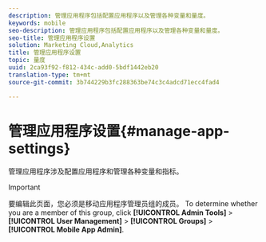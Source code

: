 ```yaml
---
description: 管理应用程序包括配置应用程序以及管理各种变量和量度。
keywords: mobile
seo-description: 管理应用程序包括配置应用程序以及管理各种变量和量度。
seo-title: 管理应用程序设置
solution: Marketing Cloud,Analytics
title: 管理应用程序设置
topic: 量度
uuid: 2ca93f92-f812-434c-add0-5bdf1442eb20
translation-type: tm+mt
source-git-commit: 3b744229b3fc288363be74c3c4adcd71ecc4fad4

---
```



# 管理应用程序设置{#manage-app-settings}

管理应用程序涉及配置应用程序和管理各种变量和指标。

>[!IMPORTANT]
>
>要编辑此页面，您必须是移动应用程序管理员组的成员。 To determine whether you are a member of this group, click **[!UICONTROL Admin Tools]** &gt; **[!UICONTROL User Management]** &gt; **[!UICONTROL Groups]** &gt; **[!UICONTROL Mobile App Admin]**.
